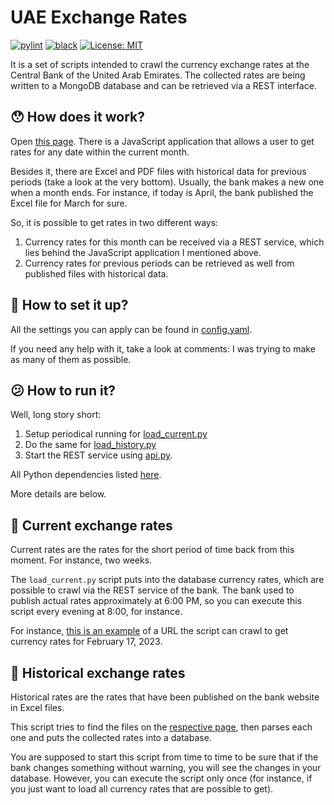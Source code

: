 # UAE Exchange Rates

[![pylint](https://github.com/vkostyanetsky/UAExchangeRates/actions/workflows/pylint.yml/badge.svg)](https://github.com/vkostyanetsky/UAExchangeRates/actions/workflows/pylint.yml) [![black](https://github.com/vkostyanetsky/UAExchangeRates/actions/workflows/black.yml/badge.svg)](https://github.com/vkostyanetsky/UAExchangeRates/actions/workflows/black.yml) [![License: MIT](https://img.shields.io/badge/License-MIT-yellow.svg)](https://opensource.org/licenses/MIT)

It is a set of scripts intended to crawl the currency exchange rates at the Central Bank of the United Arab Emirates. The collected rates are being written to a MongoDB database and can be retrieved via a REST interface.

## 😯 How does it work?

Open [this page](https://www.centralbank.ae/en/forex-eibor/exchange-rates/). There is a JavaScript application that allows a user to get rates for any date within the current month.

Besides it, there are Excel and PDF files with historical data for previous periods (take a look at the very bottom). Usually, the bank makes a new one when a month ends. For instance, if today is April, the bank published the Excel file for March for sure.

So, it is possible to get rates in two different ways:

1. Currency rates for this month can be received via a REST service, which lies behind the JavaScript application I mentioned above.
2. Currency rates for previous periods can be retrieved as well from published files with historical data.

## 🤔 How to set it up?

All the settings you can apply can be found in [config.yaml](config.yaml). 

If you need any help with it, take a look at comments: I was trying to make as many of them as possible. 

## 😕 How to run it?

Well, long story short: 

1. Setup periodical running for [load_current.py](load_current.py)
2. Do the same for [load_history.py](load_history.py) 
3. Start the REST service using [api.py](api.py).    

All Python dependencies listed [here](requirements.txt).

More details are below.

## 🌇 Current exchange rates 

Current rates are the rates for the short period of time back from this moment. For instance, two weeks. 

The `load_current.py` script puts into the database currency rates, which are possible to crawl via the REST service of the bank. The bank used to publish actual rates approximately at 6:00 PM, so you can execute this script every evening at 8:00, for instance.

For instance, [this is an example](https://www.centralbank.ae/umbraco/Surface/Exchange/GetExchangeRateAllCurrencyDate?dateTime=2023-02-17
) of a URL the script can crawl to get currency rates for February 17, 2023.

## 🌆 Historical exchange rates

Historical rates are the rates that have been published on the bank website in Excel files.

This script tries to find the files on the [respective page](https://www.centralbank.ae/umbraco/Surface/Exchange/GetExchangeRateAllCurrency), then parses each one and puts the collected rates into a database.

You are supposed to start this script from time to time to be sure that if the bank changes something without warning, you will see the changes in your database. However, you can execute the script only once (for instance, if you just want to load all currency rates that are possible to get). 




 

<!--


```



## How does it work?



## How to use it?

1. [Historical data loader](load_history.py) parse Excel files with historical currency rates and puts it into database. It is intended to be executed once, if you need all the exchange rates which are possible to get, not the current ones only.
2. [Current data loader](load_current.py) puts into database currency rates which are possible to crawl via REST service of the bank. The bank used to publish actual rates approximately at 6:00 PM, so you can execute this script every evening at 8:00, for instance.
3. [REST service](api.py) is a simple Flask app you may run via [gunicorn](https://github.com/benoitc/gunicorn), [uwsgi](https://github.com/unbit/uwsgi), or [unit](https://github.com/nginx/unit). It enables any application to get currency rates from MongoDB instance.

-->
